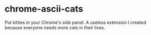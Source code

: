# chrome-ascii-cats
Put kitties in your Chrome's side panel. A useless extension I created because everyone needs more cats in their lives.
